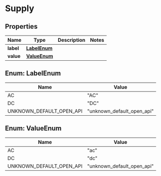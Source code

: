 

# Supply


## Properties

| Name | Type | Description | Notes |
|------------ | ------------- | ------------- | -------------|
|**label** | [**LabelEnum**](#LabelEnum) |  |  |
|**value** | [**ValueEnum**](#ValueEnum) |  |  |



## Enum: LabelEnum

| Name | Value |
|---- | -----|
| AC | &quot;AC&quot; |
| DC | &quot;DC&quot; |
| UNKNOWN_DEFAULT_OPEN_API | &quot;unknown_default_open_api&quot; |



## Enum: ValueEnum

| Name | Value |
|---- | -----|
| AC | &quot;ac&quot; |
| DC | &quot;dc&quot; |
| UNKNOWN_DEFAULT_OPEN_API | &quot;unknown_default_open_api&quot; |



